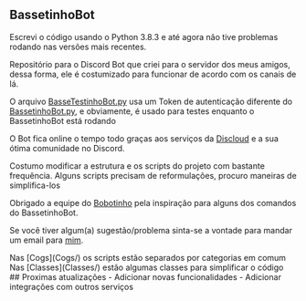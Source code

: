 ## BassetinhoBot
<div>
Escrevi o código usando o Python 3.8.3 e até agora não tive problemas rodando nas versões mais recentes.

Repositório para o Discord Bot que criei para o servidor dos meus amigos, dessa forma, ele é costumizado para funcionar de acordo com os canais de lá.

O arquivo [BasseTestinhoBot.py](BasseTestinhoBot.py) usa um Token de autenticação diferente do [BassetinhoBot.py](BassetinhoBot.py), e obviamente, é usado para testes enquanto o BassetinhoBot está rodando

O Bot fica online o tempo todo graças aos serviços da <a href="https://discloudbot.com" target="_blank">Discloud</a> e a sua ótima comunidade no Discord.

Costumo modificar a estrutura e os scripts do projeto com bastante frequência. Alguns scripts precisam de reformulações, procuro maneiras de simplifica-los

Obrigado a equipe do <a href="https://github.com/Bobotinho" target="_blank">Bobotinho</a> pela inspiração para alguns dos comandos do BassetinhoBot.

Se você tiver algum(a) sugestão/problema sinta-se a vontade para mandar um email para <a href="mailto:vbassete@gmail.com" target="_blank">mim</a>.
</div>

<div>
Nas [Cogs](Cogs/) os scripts estão separados por categorias em comum
Nas [Classes](Classes/) estão algumas classes para simplificar o código 
</div>

<div>
## Proximas atualizações
- Adicionar novas funcionalidades
- Adicionar integrações com outros serviços
</div>
